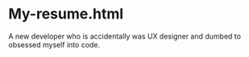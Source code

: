 # My-resume.html
A new developer who is accidentally was UX designer and dumbed to obsessed myself into code.
